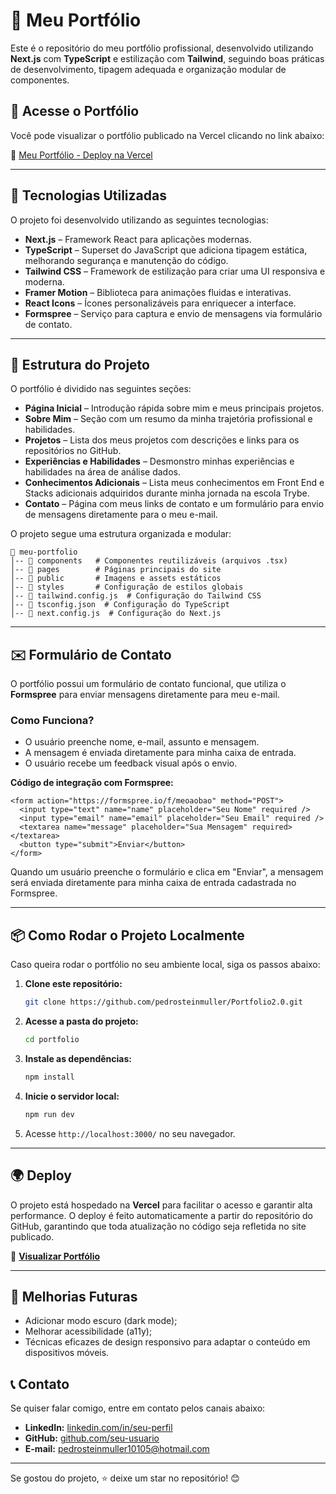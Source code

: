 # 📌 Meu Portfólio

Este é o repositório do meu portfólio profissional, desenvolvido utilizando **Next.js** com **TypeScript** e estilização com **Tailwind**, seguindo boas práticas de desenvolvimento, tipagem adequada e organização modular de componentes.

## 🔗 Acesse o Portfólio

Você pode visualizar o portfólio publicado na Vercel clicando no link abaixo:

🔗 [Meu Portfólio - Deploy na Vercel](https://seu-portfolio.vercel.app)

---

## 🚀 Tecnologias Utilizadas

O projeto foi desenvolvido utilizando as seguintes tecnologias:

- **Next.js** – Framework React para aplicações modernas.
- **TypeScript** – Superset do JavaScript que adiciona tipagem estática, melhorando segurança e manutenção do código.
- **Tailwind CSS** – Framework de estilização para criar uma UI responsiva e moderna.
- **Framer Motion** – Biblioteca para animações fluidas e interativas.
- **React Icons** – Ícones personalizáveis para enriquecer a interface.
- **Formspree** – Serviço para captura e envio de mensagens via formulário de contato.

---

## 🎨 Estrutura do Projeto

O portfólio é dividido nas seguintes seções:

- **Página Inicial** – Introdução rápida sobre mim e meus principais projetos.
- **Sobre Mim** – Seção com um resumo da minha trajetória profissional e habilidades.
- **Projetos** – Lista dos meus projetos com descrições e links para os repositórios no GitHub.
- **Experiências e Habilidades** – Desmonstro minhas experiências e habilidades na área de análise dados.
- **Conhecimentos Adicionais** – Lista meus conhecimentos em Front End e Stacks adicionais adquiridos durante minha jornada na escola Trybe.
- **Contato** – Página com meus links de contato e um formulário para envio de mensagens diretamente para o meu e-mail.

O projeto segue uma estrutura organizada e modular:

```
📂 meu-portfolio
│-- 📂 components   # Componentes reutilizáveis (arquivos .tsx)
│-- 📂 pages        # Páginas principais do site
│-- 📂 public       # Imagens e assets estáticos
│-- 📂 styles       # Configuração de estilos globais
│-- 📄 tailwind.config.js  # Configuração do Tailwind CSS
│-- 📄 tsconfig.json  # Configuração do TypeScript
│-- 📄 next.config.js  # Configuração do Next.js
```

---

## ✉️ Formulário de Contato

O portfólio possui um formulário de contato funcional, que utiliza o **Formspree** para enviar mensagens diretamente para meu e-mail.

### Como Funciona?
- O usuário preenche nome, e-mail, assunto e mensagem.
- A mensagem é enviada diretamente para minha caixa de entrada.
- O usuário recebe um feedback visual após o envio.

**Código de integração com Formspree:**

```tsx
<form action="https://formspree.io/f/meoaobao" method="POST">
  <input type="text" name="name" placeholder="Seu Nome" required />
  <input type="email" name="email" placeholder="Seu Email" required />
  <textarea name="message" placeholder="Sua Mensagem" required></textarea>
  <button type="submit">Enviar</button>
</form>
```

Quando um usuário preenche o formulário e clica em "Enviar", a mensagem será enviada diretamente para minha caixa de entrada cadastrada no Formspree.

---

## 📦 Como Rodar o Projeto Localmente

Caso queira rodar o portfólio no seu ambiente local, siga os passos abaixo:

1. **Clone este repositório:**
   ```sh
   git clone https://github.com/pedrosteinmuller/Portfolio2.0.git
   ```

2. **Acesse a pasta do projeto:**
   ```sh
   cd portfolio
   ```

3. **Instale as dependências:**
   ```sh
   npm install
   ```

4. **Inicie o servidor local:**
   ```sh
   npm run dev
   ```

5. Acesse `http://localhost:3000/` no seu navegador.

---

## 🌍 Deploy

O projeto está hospedado na **Vercel** para facilitar o acesso e garantir alta performance. O deploy é feito automaticamente a partir do repositório do GitHub, garantindo que toda atualização no código seja refletida no site publicado.

🔗 **[Visualizar Portfólio](https://seu-portfolio.vercel.app/)**

---

## 📌 Melhorias Futuras

- Adicionar modo escuro (dark mode);
- Melhorar acessibilidade (a11y);
- Técnicas eficazes de design responsivo para adaptar o conteúdo em dispositivos móveis.

## 📞 Contato

Se quiser falar comigo, entre em contato pelos canais abaixo:

- **LinkedIn:** [linkedin.com/in/seu-perfil](https://www.linkedin.com/in/pedrosteinmuller)
- **GitHub:** [github.com/seu-usuario](https://github.com/pedrosteinmuller)
- **E-mail:** pedrosteinmuller10105@hotmail.com

---

Se gostou do projeto, ⭐ deixe um star no repositório! 😊
